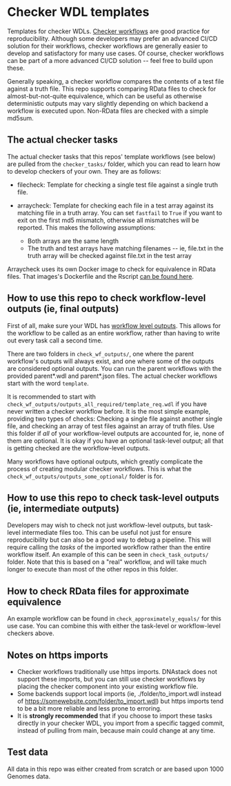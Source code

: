 # Checker WDL templates
 Templates for checker WDLs. [Checker workflows](https://docs.dockstore.org/en/develop/advanced-topics/checker-workflows.html) are good practice for reproducibility. Although some developers may prefer an advanced CI/CD solution for their workflows, checker workflows are generally easier to develop and satisfactory for many use cases. Of course, checker workflows can be part of a more advanced CI/CD solution -- feel free to build upon these.  
 
 Generally speaking, a checker workflow compares the contents of a test file against a truth file. This repo supports comparing RData files to check for almost-but-not-quite equivalence, which can be useful as otherwise deterministic outputs may vary slightly depending on which backend a workflow is executed upon. Non-RData files are checked with a simple md5sum.
 
## The actual checker tasks
 The actual checker tasks that this repos' template workflows (see below) are pulled from the `checker_tasks/` folder, which you can read to learn how to develop checkers of your own. They are as follows:

 * filecheck: Template for checking a single test file against a single truth file.

 * arraycheck: Template for checking each file in a test array against its matching file in a truth array. You can set `fastfail` to `True` if you want to exit on the first md5 mismatch, otherwise all mismatches will be reported. This makes the following assumptions:
    * Both arrays are the same length
    * The truth and test arrays have matching filenames -- ie, file.txt in the truth array will be checked against file.txt in the test array
 
 Arraycheck uses its own Docker image to check for equivalence in RData files. That images's Dockerfile and the Rscript [can be found here](https://github.com/aofarrel/Stuart-WDL/tree/main/docker).

## How to use this repo to check workflow-level outputs (ie, final outputs)
 First of all, make sure your WDL has [workflow level outputs](https://github.com/openwdl/wdl/blob/main/versions/1.0/SPEC.md#outputs). This allows for the workflow to be called as an entire workflow, rather than having to write out every task call a second time.
 
 There are two folders in `check_wf_outputs/`, one where the parent workflow's outputs will always exist, and one where some of the outputs are considered optional outputs. You can run the parent workflows with the provided parent*.wdl and parent*.json files. The actual checker workflows start with the word `template`.
 
 It is recommended to start with `check_wf_outputs/outputs_all_required/template_req.wdl` if you have never written a checker workflow before. It is the most simple example, providing two types of checks: Checking a single file against another single file, and checking an array of test files against an array of truth files. Use this folder if *all* of your workflow-level outputs are accounted for, ie, none of them are optional. It is okay if you have an optional task-level output; all that is getting checked are the workflow-level outputs.
 
 Many workflows have optional outputs, which greatly complicate the process of creating modular checker workflows. This is what the `check_wf_outputs/outputs_some_optional/` folder is for.

## How to use this repo to check task-level outputs (ie, intermediate outputs)
 Developers may wish to check not just workflow-level outputs, but task-level intermediate files too. This can be useful not just for ensure reproducibility but can also be a good way to debug a pipeline. This will require calling the *tasks* of the imported workflow rather than the entire workflow itself. An example of this can be seen in `check_task_outputs/` folder. Note that this is based on a "real" workflow, and will take much longer to execute than most of the other repos in this folder.

## How to check RData files for approximate equivalence
 An example workflow can be found in `check_approximately_equals/` for this use case. You can combine this with either the task-level or workflow-level checkers above.

## Notes on https imports
 * Checker workflows traditionally use https imports. DNAstack does not support these imports, but you can still use checker workflows by placing the checker component into your existing workflow file. 
 * Some backends support local imports (ie, ./folder/to_import.wdl instead of https://somewebsite.com/folder/to_import.wdl) but https imports tend to be a bit more reliable and less prone to erroring.
 * It is **strongly recommended** that if you choose to import these tasks directly in your checker WDL, you import from a specific tagged commit, instead of pulling from main, because main could change at any time.

## Test data
 All data in this repo was either created from scratch or are based upon 1000 Genomes data.

